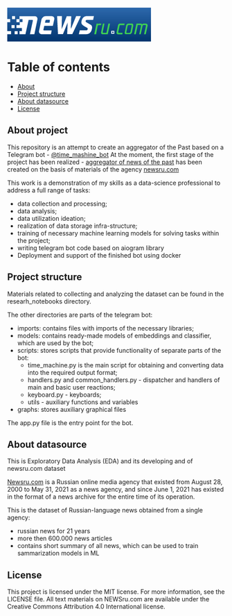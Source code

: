 ![logo](https://github.com/data-silence/newsrucom-dataset-eda/blob/master/graphs/logo.png?raw=true)
# Table of contents

* [About](#about-project)
* [Project structure](#project-structure)
* [About datasource](#about-datasource)
* [License](#license)


## About project

This repository is an attempt to create an aggregator of the Past based on a Telegram bot - [@time_mashine_bot](https://t.me/time_mashine_bot)
At the moment, the first stage of the project has been realized - [aggregator of news of the past](https://t.me/time_mashine_bot) has been created on the basis of materials of the agency [newsru.com](https://www.newsru.com/)

This work is a demonstration of my skills as a data-science professional to address a full range of tasks:
- data collection and processing;
- data analysis;
- data utilization ideation; 
- realization of data storage infra-structure;
- training of necessary machine learning models for solving tasks within the project;
- writing telegram bot code based on aiogram library
- Deployment and support of the finished bot using docker


## Project structure

Materials related to collecting and analyzing the dataset can be found in the researh_notebooks directory.

The other directories are parts of the telegram bot:
- imports: contains files with imports of the necessary libraries;
- models: contains ready-made models of embeddings and classifier, which are used by the bot;
- scripts: stores scripts that provide functionality of separate parts of the bot:
    * time_machine.py is the main script for obtaining and converting data into the required output format;
    * handlers.py and common_handlers.py - dispatcher and handlers of main and basic user reactions;
    * keyboard.py - keyboards;
    * utils - auxiliary functions and variables
- graphs: stores auxiliary graphical files

The app.py file is the entry point for the bot.



## About datasource


This is Exploratory Data Analysis (EDA) and its developing and of newsru.com dataset

[Newsru.com](https://www.newsru.com/) is a Russian online media agency that existed from August 28, 2000 to May 31, 2021 as a news agency, and since June 1, 2021 has existed in the format of a news archive for the entire time of its operation.

This is the dataset of Russian-language news obtained from a single agency:
- russian news for 21 years
- more then 600.000 news articles
- contains short summary of all news, which can be used to train sammarization models in ML 



## License
This project is licensed under the MIT license. For more information, see the LICENSE file.
All text materials on NEWSru.com are available under the Creative Commons Attribution 4.0 International license.